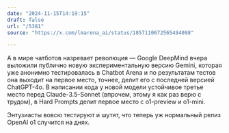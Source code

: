 ```yaml
---
date: "2024-11-15T14:19:15"
draft: false
url: "/5381"
source: "https://x.com/lmarena_ai/status/1857110672565494098"

---
```


А в мире чатботов назревает революция — Google DeepMind вчера выложили публично новую экспериментальную версию Gemini, которая уже анонимно тестировалась в Chatbot Arena и по результатам тестов она выходит на первое место, точнее, делит его с последней версией ChatGPT-4o. В написании кода у новой модели устойчивое третье место перед Claude-3.5-Sonnet (впрочем, этому я как раз верю с трудом), в Hard Prompts делит первое место с o1-preview и o1-mini. 

Энтузиасты вовсю тестируют и шутят, что теперь уж нормальный релиз OpenAI o1 случится на днях.
